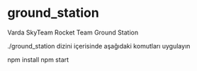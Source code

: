 # ground_station
Varda SkyTeam Rocket Team Ground Station

./ground_station dizini içerisinde aşağıdaki komutları uygulayın

npm install
npm start
